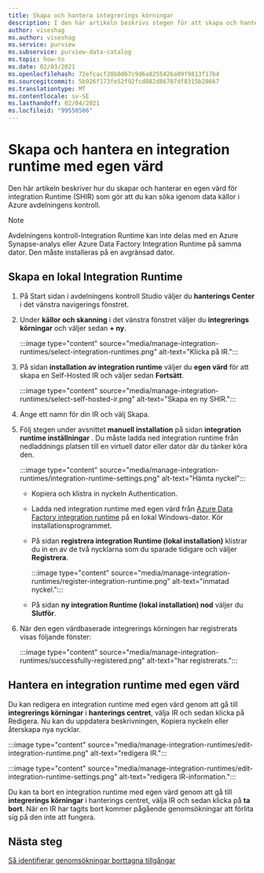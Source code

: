 ```yaml
---
title: Skapa och hantera integrerings körningar
description: I den här artikeln beskrivs stegen för att skapa och hantera integrerings körningar i Azure avdelningens kontroll.
author: viseshag
ms.author: viseshag
ms.service: purview
ms.subservice: purview-data-catalog
ms.topic: how-to
ms.date: 02/03/2021
ms.openlocfilehash: 72efcacf20b0d67c9d6a8255426a09f9813f17b4
ms.sourcegitcommit: 5b926f173fe52f92fcd882d86707df8315b28667
ms.translationtype: MT
ms.contentlocale: sv-SE
ms.lasthandoff: 02/04/2021
ms.locfileid: "99550506"
---
```

# <a name="create-and-manage-a-self-hosted-integration-runtime"></a>Skapa och hantera en integration runtime med egen värd

Den här artikeln beskriver hur du skapar och hanterar en egen värd för integration Runtime (SHIR) som gör att du kan söka igenom data källor i Azure avdelningens kontroll.

> [!NOTE]
> Avdelningens kontroll-Integration Runtime kan inte delas med en Azure Synapse-analys eller Azure Data Factory Integration Runtime på samma dator. Den måste installeras på en avgränsad dator.

## <a name="create-a-self-hosted-integration-runtime"></a>Skapa en lokal Integration Runtime

1. På Start sidan i avdelningens kontroll Studio väljer du **hanterings Center** i det vänstra navigerings fönstret.

2. Under **källor och skanning** i det vänstra fönstret väljer du **integrerings körningar** och väljer sedan **+ ny**.

   :::image type="content" source="media/manage-integration-runtimes/select-integration-runtimes.png" alt-text="Klicka på IR.":::

3. På sidan **installation av integration runtime** väljer du **egen värd** för att skapa en Self-Hosted IR och väljer sedan **Fortsätt**.

   :::image type="content" source="media/manage-integration-runtimes/select-self-hosted-ir.png" alt-text="Skapa en ny SHIR.":::

4. Ange ett namn för din IR och välj Skapa.

5. Följ stegen under avsnittet **manuell installation** på sidan **integration runtime inställningar** . Du måste ladda ned integration runtime från nedladdnings platsen till en virtuell dator eller dator där du tänker köra den.

   :::image type="content" source="media/manage-integration-runtimes/integration-runtime-settings.png" alt-text="Hämta nyckel":::

   - Kopiera och klistra in nyckeln Authentication.

   - Ladda ned integration runtime med egen värd från [Azure Data Factory integration runtime](https://www.microsoft.com/download/details.aspx?id=39717) på en lokal Windows-dator. Kör installationsprogrammet.

   - På sidan **registrera integration Runtime (lokal installation)** klistrar du in en av de två nycklarna som du sparade tidigare och väljer **Registrera**.

     :::image type="content" source="media/manage-integration-runtimes/register-integration-runtime.png" alt-text="inmatad nyckel.":::

   - På sidan **ny integration Runtime (lokal installation) nod** väljer du **Slutför**.

6. När den egen värdbaserade integrerings körningen har registrerats visas följande fönster:

   :::image type="content" source="media/manage-integration-runtimes/successfully-registered.png" alt-text="har registrerats.":::

## <a name="manage-a-self-hosted-integration-runtime"></a>Hantera en integration runtime med egen värd

Du kan redigera en integration runtime med egen värd genom att gå till **integrerings körningar** i **hanterings centret**, välja IR och sedan klicka på Redigera. Nu kan du uppdatera beskrivningen, Kopiera nyckeln eller återskapa nya nycklar.

:::image type="content" source="media/manage-integration-runtimes/edit-integration-runtime.png" alt-text="redigera IR.":::

:::image type="content" source="media/manage-integration-runtimes/edit-integration-runtime-settings.png" alt-text="redigera IR-information.":::

Du kan ta bort en integration runtime med egen värd genom att gå till **integrerings körningar** i hanterings centret, välja IR och sedan klicka på **ta bort**. När en IR har tagits bort kommer pågående genomsökningar att förlita sig på den inte att fungera.

## <a name="next-steps"></a>Nästa steg

[Så identifierar genomsökningar borttagna tillgångar](concept-detect-deleted-assets.md)
